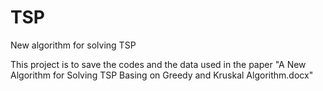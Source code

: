 # TSP
New algorithm for solving TSP

This project is to save the codes and the data used in the paper "A New Algorithm for Solving TSP Basing on Greedy and Kruskal Algorithm.docx"
